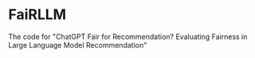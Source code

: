 # FaiRLLM
The code for "ChatGPT Fair for Recommendation? Evaluating Fairness in Large Language Model Recommendation"
